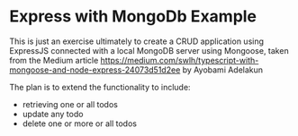 # Express with MongoDb Example

This is just an exercise ultimately to create a CRUD application using ExpressJS connected with a local MongoDB server using Mongoose, taken from the Medium article https://medium.com/swlh/typescript-with-mongoose-and-node-express-24073d51d2ee by Ayobami Adelakun


The plan is to extend the functionality to include:

 - retrieving one or all todos
 - update any todo
 - delete one or more or all todos

